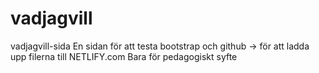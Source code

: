 # vadjagvill
vadjagvill-sida
En sidan för att testa bootstrap och github -> för att ladda upp filerna till NETLIFY.com
Bara för pedagogiskt syfte
